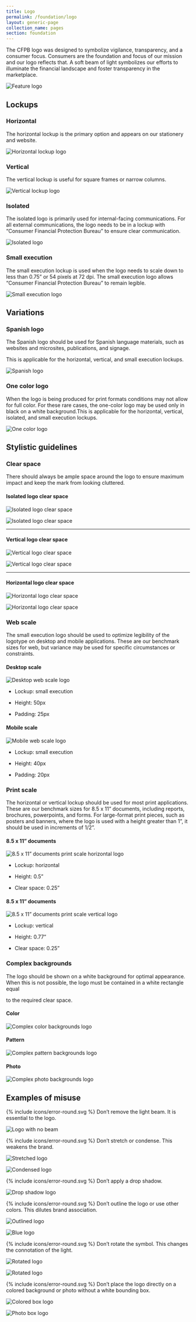 ```yaml
---
title: Logo
permalink: /foundation/logo
layout: generic-page
collection_name: pages
section: foundation
---
```

<div class="content-67 content-first" markdown="1">

The CFPB logo was designed to symbolize vigilance, transparency, and a consumer focus. Consumers are the foundation and focus of our mission and our logo reflects that. A soft beam of light symbolizes our efforts to illuminate the financial landscape and foster transparency in the marketplace.

</div>

<div class="content-33 content-last" markdown="1">

![Feature logo](https://cfpb.github.io/design-manual/static/img/logo/Logo0_@2.png)

</div>


## Lockups


<div class="content-33 content-first" markdown="1">


### Horizontal


The horizontal lockup is the primary option and appears on our stationery and website.


</div>


<div class="content-50 content-last" markdown="1">


![Horizontal lockup
logo](https://cfpb.github.io/design-manual/static/img/logo/Logo1_horizontal-lockup_@2.png
"Horizontal lockup logo")


</div>


<div class="content-33 content-first" markdown="1">


### Vertical


The vertical lockup is useful for square frames or narrow columns.


</div>


<div class="content-50 content-last" markdown="1">


![Vertical lockup
logo](https://cfpb.github.io/design-manual/static/img/logo/Logo1_vertical-lockup_@2.png
"Vertical lockup logo")


</div>


<div class="content-33 content-first" markdown="1">


### Isolated


The isolated logo is primarily used for internal-facing communications. For all external communications, the logo needs to be in a lockup with “Consumer Financial Protection Bureau” to ensure clear communication.


</div>


<div class="content-50 content-last" markdown="1">


![Isolated
logo](https://cfpb.github.io/design-manual/static/img/logo/Logo1_isolated-lockup_@2.png
"Isolated logo")


</div>


<div class="content-33 content-first" markdown="1">


### Small execution


The small execution lockup is used when the logo needs to scale down to less than 0.75” or 54 pixels at 72 dpi. The small execution logo allows “Consumer Financial Protection Bureau” to remain legible.


</div>


<div class="content-67 content-last" markdown="1">


![Small execution
logo](https://cfpb.github.io/design-manual/static/img/logo/Logo1_small-execution_@2.png
"Small execution logo")


</div>


## Variations


<div class="content-33 content-first" markdown="1">


### Spanish logo


The Spanish logo should be used for Spanish language materials, such as websites and microsites, publications, and signage.


This is applicable for the horizontal, vertical, and small execution lockups.


</div>


<div class="content-50 content-last" markdown="1">


![Spanish
logo](https://cfpb.github.io/design-manual/static/img/logo/Logo1_spanish_@2.png
"Spanish logo")


</div>


<div class="content-33 content-first" markdown="1">


### One color logo


When the logo is being produced for print formats conditions may not allow for full color. For these rare cases, the one-color logo may be used only in black on a white background.This is applicable for the horizontal, vertical, isolated, and small execution lockups.


</div>


<div class="content-50 content-last" markdown="1">


![One color
logo](https://cfpb.github.io/design-manual/static/img/logo/Logo1_one-color_@2.png
"One color logo")


</div>


## Stylistic guidelines


<div class="content-33 content-first" markdown="1">


### Clear space


There should always be ample space around the logo to ensure maximum impact and keep the mark from looking cluttered.


</div>


<div class="content-67 content-last" markdown="1">



#### Isolated logo clear space


<div class="content-50 content-first" markdown="1">


![Isolated logo clear
space](https://cfpb.github.io/design-manual/static/img/logo/Logo2.png
"Isolated logo clear space")


</div>


<div class="content-50 content-last" markdown="1">


![Isolated logo clear space](https://cfpb.github.io/design-manual/static/img/logo/Logo3.png "Isolated logo clear space")


</div>


---


#### Vertical logo clear space


<div class="content-50 content-first" markdown="1">


![Vertical logo clear space](https://cfpb.github.io/design-manual/static/img/logo/Logo4.png "Vertical logo clear space")


</div>


<div class="content-50 content-last" markdown="1">


![Vertical logo clear
space](https://cfpb.github.io/design-manual/static/img/logo/Logo5.png
"Vertical logo clear space")


</div>


---


#### Horizontal logo clear space


<div class="content-50 content-first" markdown="1">


![Horizontal logo clear
space](https://cfpb.github.io/design-manual/static/img/logo/Logo6.png
"Horizontal logo clear space")


</div>


<div class="content-50 content-last" markdown="1">


![Horizontal logo clear
space](https://cfpb.github.io/design-manual/static/img/logo/Logo7.png
"Horizontal logo clear space")


</div>


</div><!-- /.content-67 -->


<div class="content-33 content-first" markdown="1">


### Web scale


The small execution logo should be used to optimize legibility of the logotype
on desktop and mobile applications. These are our benchmark sizes for web, but
variance may be used for specific circumstances or constraints.


</div><!-- /.content-33 -->


<div class="content-67 content-last" markdown="1">


<div class="content-50 content-first" markdown="1">


#### Desktop scale


![Desktop web scale
logo](https://cfpb.github.io/design-manual/static/img/logo/Logo9.png "Desktop
web scale logo")


* Lockup: small execution

* Height: 50px

* Padding: 25px


</div>


<div class="content-50 content-last" markdown="1">


#### Mobile scale


![Mobile web scale
logo](https://cfpb.github.io/design-manual/static/img/logo/Logo10.png "Mobile
web scale logo")


* Lockup: small execution

* Height: 40px

* Padding: 20px


</div>


</div><!-- /.content-67 -->


<div class="content-33 content-first" markdown="1">


### Print scale


The horizontal or vertical lockup should be used for most print applications.
These are our benchmark sizes for 8.5 x 11” documents, including reports,
brochures, powerpoints, and forms. For large-format print pieces, such as
posters and banners, where the logo is used with a height greater than 1”, it
should be used in increments of 1/2”.


</div><!-- /.content-33 -->


<div class="content-67 content-last" markdown="1">


<div class="content-50 content-first" markdown="1">


#### 8.5 x 11” documents


![8.5 x 11” documents print scale horizontal
logo](https://cfpb.github.io/design-manual/static/img/logo/Logo11.png "8.5 x
11” documents print scale horizontal logo")


* Lockup: horizontal

* Height: 0.5”

* Clear space: 0.25”


</div>


<div class="content-50 content-last" markdown="1">


#### 8.5 x 11” documents


![8.5 x 11” documents print scale vertical
logo](https://cfpb.github.io/design-manual/static/img/logo/Logo12.png "8.5 x
11” documents print scale vertical logo")


* Lockup: vertical

* Height: 0.77”

* Clear space: 0.25”


</div>


</div><!-- /.content-67 -->


<div class="content-33 content-first" markdown="1">


### Complex backgrounds


The logo should be shown on a white background for optimal appearance. When
this is not possible, the logo must be contained in a white rectangle equal

to the required clear space.


</div><!-- /.content-33 -->


<div class="content-67 content-last" markdown="1">


#### Color

![Complex color backgrounds
logo](https://cfpb.github.io/design-manual/static/img/logo/Logo13.png "Complex
color backgrounds logo")


#### Pattern

![Complex pattern backgrounds
logo](https://cfpb.github.io/design-manual/static/img/logo/Logo14.png "Complex
pattern backgrounds logo")


#### Photo

![Complex photo backgrounds
logo](https://cfpb.github.io/design-manual/static/img/logo/Logo15.png "Complex
photo backgrounds logo")


</div><!-- /.content-67 -->


## Examples of misuse


<div class="content-33 content-first warning" markdown="1">


<p>{% include icons/error-round.svg %} Don’t remove the light beam. It is
essential to the logo.</p>


</div>


<div class="content-67 content-last" markdown="1">


<div class="content-50 content-first" markdown="1">


![Logo with no
beam](https://cfpb.github.io/design-manual/static/img/logo/Logo23.png "Logo
with no beam")


</div>


</div><!-- /.content-67 -->


<div class="content-33 content-first warning" markdown="1">


<p>{% include icons/error-round.svg %} Don’t stretch or condense. This weakens
the brand.</p>


</div><!-- /.content-33 -->


<div class="content-67 content-last" markdown="1">


<div class="content-50 content-first" markdown="1">


![Stretched
logo](https://cfpb.github.io/design-manual/static/img/logo/Logo16.png
"Stretched logo")


</div>


<div class="content-50 content-last" markdown="1">


![Condensed
logo](https://cfpb.github.io/design-manual/static/img/logo/Logo24.png
"Condensed logo")


</div>


</div><!-- /.content-67 -->


<div class="content-33 content-first warning" markdown="1">


<p>{% include icons/error-round.svg %} Don’t apply a drop shadow.</p>


</div><!-- /.content-33 -->


<div class="content-67 content-last" markdown="1">


<div class="content-50 content-first" markdown="1">

![Drop shadow
logo](https://cfpb.github.io/design-manual/static/img/logo/Logo17.png "Drop
shadow logo")

</div>


</div><!-- /.content-67 -->


<div class="content-33 content-first warning" markdown="1">


{% include icons/error-round.svg %} Don’t outline the logo or use other
colors. This dilutes brand association.


</div><!-- /.content-33 -->


<div class="content-67 content-last" markdown="1">


<div class="content-50 content-first" markdown="1">


![Outlined
logo](https://cfpb.github.io/design-manual/static/img/logo/Logo25.png
"Outlined logo")


</div>


<div class="content-50 content-last" markdown="1">


![Blue logo](https://cfpb.github.io/design-manual/static/img/logo/Logo18.png
"Blue logo")


</div>


</div><!-- /.content-67 -->


<div class="content-33 content-first warning" markdown="1">


{% include icons/error-round.svg %} Don’t rotate the symbol. This changes
the connotation of the light.


</div><!-- /.content-33 -->


<div class="content-67 content-last" markdown="1">


<div class="content-50 content-first" markdown="1">


![Rotated
logo](https://cfpb.github.io/design-manual/static/img/logo/Logo21.png "Rotated
logo")


</div>


<div class="content-50 content-last" markdown="1">


![Rotated
logo](https://cfpb.github.io/design-manual/static/img/logo/Logo22.png "Rotated
logo")


</div>


</div><!-- /.content-67 -->


<div class="content-33 content-first warning" markdown="1">


{% include icons/error-round.svg %} Don’t place the logo directly on a
colored background or photo without a white bounding box.


</div><!-- /.content-33 -->


<div class="content-67 content-last" markdown="1">


<div class="content-50 content-first" markdown="1">


![Colored box
logo](https://cfpb.github.io/design-manual/static/img/logo/Logo20.png "Colored
box logo")


</div>


<div class="content-50 content-last" markdown="1">


![Photo box
logo](https://cfpb.github.io/design-manual/static/img/logo/Logo19.png "Photo
box logo")


</div>


</div><!-- /.content-67 -->
